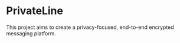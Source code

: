 # PrivateLine
This project aims to create a privacy-focused, end-to-end encrypted messaging platform.
